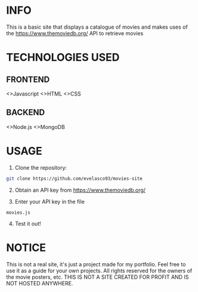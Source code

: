 # INFO

This is a basic site that displays a catalogue of movies and makes uses of the https://www.themoviedb.org/ API to retrieve movies

# TECHNOLOGIES USED

## FRONTEND

<>Javascript
<>HTML
<>CSS

## BACKEND

<>Node.js
<>MongoDB

# USAGE

1. Clone the repository:

```bash
git clone https://github.com/evelasco93/movies-site
```

2. Obtain an API key from https://www.themoviedb.org/

3. Enter your API key in the file
```
movies.js
```

4. Test it out!

# NOTICE

This is not a real site, it's just a project made for my portfolio. Feel free to use it as a guide for your own projects. All rights reserved for the owners of the movie posters, etc. THIS IS NOT A SITE CREATED FOR PROFIT AND IS NOT HOSTED ANYWHERE.
